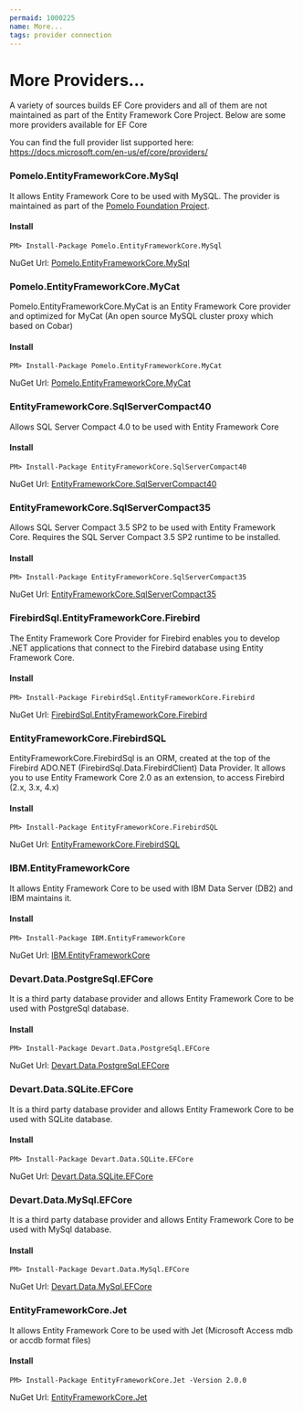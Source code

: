 ```yaml
---
permaid: 1000225
name: More...
tags: provider connection
---
```


# More Providers...

A variety of sources builds EF Core providers and all of them are not maintained as part of the Entity Framework Core Project. Below are some more providers available for EF Core

You can find the full provider list supported here: <a href="https://docs.microsoft.com/en-us/ef/core/providers/" target="_blank">https://docs.microsoft.com/en-us/ef/core/providers/</a>

### Pomelo.EntityFrameworkCore.MySql

It allows Entity Framework Core to be used with MySQL. The provider is maintained as part of the [Pomelo Foundation Project](https://github.com/PomeloFoundation/Pomelo.EntityFrameworkCore.MySql).

#### Install

`PM> Install-Package Pomelo.EntityFrameworkCore.MySql`

NuGet Url: [Pomelo.EntityFrameworkCore.MySql](https://www.nuget.org/packages/Pomelo.EntityFrameworkCore.MySql/)

### Pomelo.EntityFrameworkCore.MyCat

Pomelo.EntityFrameworkCore.MyCat is an Entity Framework Core provider and optimized for MyCat (An open source MySQL cluster proxy which based on Cobar)

#### Install

`PM> Install-Package Pomelo.EntityFrameworkCore.MyCat`

NuGet Url: [Pomelo.EntityFrameworkCore.MyCat](https://www.nuget.org/packages/Pomelo.EntityFrameworkCore.MyCat)

### EntityFrameworkCore.SqlServerCompact40

Allows SQL Server Compact 4.0 to be used with Entity Framework Core

#### Install

`PM> Install-Package EntityFrameworkCore.SqlServerCompact40`

NuGet Url: [EntityFrameworkCore.SqlServerCompact40](https://www.nuget.org/packages/EntityFrameworkCore.SqlServerCompact40)

### EntityFrameworkCore.SqlServerCompact35

Allows SQL Server Compact 3.5 SP2 to be used with Entity Framework Core. Requires the SQL Server Compact 3.5 SP2 runtime to be installed.

#### Install

`PM> Install-Package EntityFrameworkCore.SqlServerCompact35`

NuGet Url: [EntityFrameworkCore.SqlServerCompact35](https://www.nuget.org/packages/EntityFrameworkCore.SqlServerCompact35)

### FirebirdSql.EntityFrameworkCore.Firebird

The Entity Framework Core Provider for Firebird enables you to develop .NET applications that connect to the Firebird database using Entity Framework Core.

#### Install

`PM> Install-Package FirebirdSql.EntityFrameworkCore.Firebird`

NuGet Url: [FirebirdSql.EntityFrameworkCore.Firebird](https://www.nuget.org/packages/FirebirdSql.EntityFrameworkCore.Firebird)

### EntityFrameworkCore.FirebirdSQL

EntityFrameworkCore.FirebirdSql is an ORM, created at the top of the Firebird ADO.NET (FirebirdSql.Data.FirebirdClient) Data Provider. It allows you to use Entity Framework Core 2.0 as an extension, to access Firebird (2.x, 3.x, 4.x)

#### Install

`PM> Install-Package EntityFrameworkCore.FirebirdSQL`

NuGet Url: [EntityFrameworkCore.FirebirdSQL](https://www.nuget.org/packages/EntityFrameworkCore.FirebirdSQL)

### IBM.EntityFrameworkCore

It allows Entity Framework Core to be used with IBM Data Server (DB2) and IBM maintains it.

#### Install

`PM> Install-Package IBM.EntityFrameworkCore`

NuGet Url: [IBM.EntityFrameworkCore](https://www.nuget.org/packages/IBM.EntityFrameworkCore/)

### Devart.Data.PostgreSql.EFCore

It is a third party database provider and allows Entity Framework Core to be used with PostgreSql database.

#### Install

`PM> Install-Package Devart.Data.PostgreSql.EFCore`

NuGet Url: [Devart.Data.PostgreSql.EFCore](https://www.nuget.org/packages/Devart.Data.PostgreSql.EFCore)

### Devart.Data.SQLite.EFCore

It is a third party database provider and allows Entity Framework Core to be used with SQLite database.

#### Install

`PM> Install-Package Devart.Data.SQLite.EFCore`

NuGet Url: [Devart.Data.SQLite.EFCore](https://www.nuget.org/packages/Devart.Data.SQLite.EFCore)

### Devart.Data.MySql.EFCore

It is a third party database provider and allows Entity Framework Core to be used with MySql database.

#### Install

`PM> Install-Package Devart.Data.MySql.EFCore`

NuGet Url: [Devart.Data.MySql.EFCore](https://www.nuget.org/packages/Devart.Data.MySql.EFCore)

### EntityFrameworkCore.Jet

It allows Entity Framework Core to be used with Jet (Microsoft Access mdb or accdb format files)

#### Install

`PM> Install-Package EntityFrameworkCore.Jet -Version 2.0.0`

NuGet Url: [EntityFrameworkCore.Jet](https://www.nuget.org/packages/EntityFrameworkCore.Jet/)

